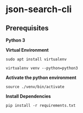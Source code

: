 # json-search-cli

## Prerequisites

**Python 3**

**Virtual Environment**

`sudo apt install virtualenv`

`virtualenv venv --python=python3`

**Activate the python environment**

`source ./venv/bin/activate`

**Install Dependencies**

`pip install -r requirements.txt`
